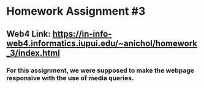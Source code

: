 # Homework Assignment #3

## Web4 Link: https://in-info-web4.informatics.iupui.edu/~anichol/homework_3/index.html

### For this assignment, we were supposed to make the webpage responsive with the use of media queries.

